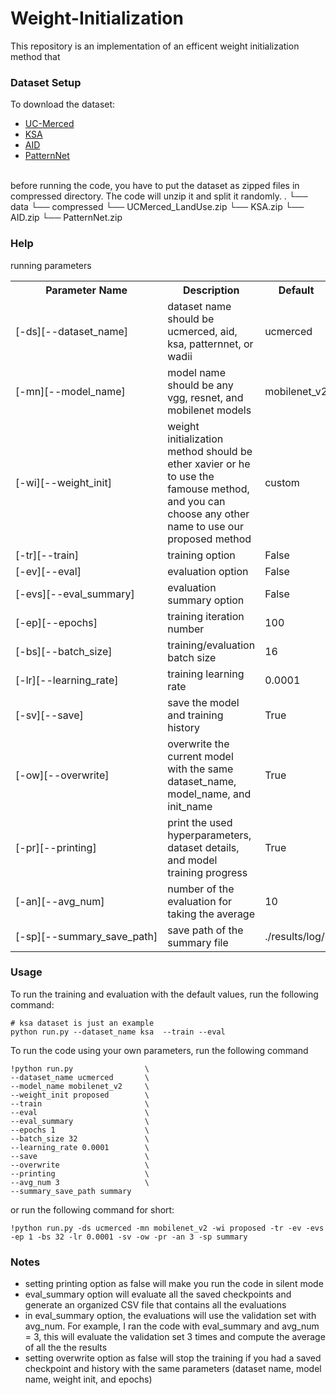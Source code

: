 # Weight-Initialization
This repository is an implementation of an efficent weight initialization method that 

### Dataset Setup
To download the dataset:
<ul>
  <li><a href="">UC-Merced</a></li>
  <li><a href="">KSA</a></li>
  <li><a href="">AID</a></li>
  <li><a href="">PatternNet</a></li>
</ul>
<br>
before running the code, you have to put the dataset as zipped files in compressed directory. The code will unzip it and split it randomly.
    .
    └── data
        └── compressed   
            └── UCMerced_LandUse.zip 
            └── KSA.zip 
            └── AID.zip  
            └── PatternNet.zip 

### Help
running parameters
<table>
  <tr>
    <th>Parameter Name</th>
    <th>Description</th>
    <th>Default</th>
  </tr>
  <tr>
    <td>[-ds][--dataset_name]</td>
    <td>dataset name should be ucmerced, aid, ksa, patternnet, or wadii</td>
    <td>ucmerced</td>
  </tr>
  <tr>
    <td>[-mn][--model_name]</td>
    <td>model name should be any vgg, resnet, and mobilenet models</td>
    <td>mobilenet_v2</td>
  </tr>
  <tr>
    <td>[-wi][--weight_init]</td>
    <td>weight initialization method should be ether xavier or he to use the famouse method, and you can choose any other name to use our proposed method</td>
    <td>custom</td>
  </tr>
  <tr>
    <td>[-tr][--train]</td>
    <td>training option</td>
    <td>False</td>
  </tr>
  <tr>
    <td>[-ev][--eval]</td>
    <td>evaluation option</td>
    <td>False</td>
  </tr>
  <tr>
    <td>[-evs][--eval_summary]</td>
    <td>evaluation summary option</td>
    <td>False</td>
  </tr>
  <tr>
    <td>[-ep][--epochs]</td>
    <td>training iteration number</td>
    <td>100</td>
  </tr>
  <tr>
    <td>[-bs][--batch_size]</td>
    <td>training/evaluation batch size</td>
    <td>16</td>
  </tr>
  <tr>
    <td>[-lr][--learning_rate]</td>
    <td>training learning rate</td>
    <td>0.0001</td>
  </tr>
  <tr>
    <td>[-sv][--save]</td>
    <td>save the model and training history</td>
    <td>True</td>
  </tr>
  <tr>
    <td>[-ow][--overwrite]</td>
    <td>overwrite the current model with the same dataset_name, model_name, and init_name</td>
    <td>True</td>
  </tr>
  <tr>
    <td>[-pr][--printing]</td>
    <td>print the used hyperparameters, dataset details, and model training progress</td>
    <td>True</td>
  </tr>
  <tr>
    <td>[-an][--avg_num]</td>
    <td>number of the evaluation for taking the average</td>
    <td>10</td>
  </tr>
  <tr>
    <td nowrap>[-sp][--summary_save_path]</td>
    <td>save path of the summary file</td>
    <td>./results/log/</td>
  </tr>
</table>


### Usage
To run the training and evaluation with the default values, run the following command:
```
# ksa dataset is just an example
python run.py --dataset_name ksa  --train --eval
```
To run the code using your own parameters, run the following command
```
!python run.py                \
--dataset_name ucmerced       \
--model_name mobilenet_v2     \
--weight_init proposed        \
--train                       \
--eval                        \
--eval_summary                \
--epochs 1                    \
--batch_size 32               \
--learning_rate 0.0001        \
--save                        \
--overwrite                   \
--printing                    \
--avg_num 3                   \
--summary_save_path summary
```
or run the following command for short:
```
!python run.py -ds ucmerced -mn mobilenet_v2 -wi proposed -tr -ev -evs -ep 1 -bs 32 -lr 0.0001 -sv -ow -pr -an 3 -sp summary
```

### Notes
<ul>
  <li>setting printing option as false will make you run the code in silent mode</li>
  <li>eval_summary option will evaluate all the saved checkpoints and generate an organized CSV file that contains all the evaluations</li>
  <li>in eval_summary option, the evaluations will use the validation set with avg_num. For example, I ran the code with eval_summary and avg_num = 3, this will evaluate the validation set 3 times and compute the average of all the the results</li>
  <li>setting overwrite option as false will stop the training if you had a saved checkpoint and history with the same parameters (dataset name, model name, weight init, and epochs)</li>
</ul>
